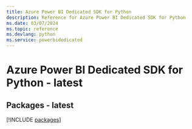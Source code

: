 ```yaml
---
title: Azure Power BI Dedicated SDK for Python
description: Reference for Azure Power BI Dedicated SDK for Python
ms.date: 03/07/2024
ms.topic: reference
ms.devlang: python
ms.service: powerbidedicated
---
```

# Azure Power BI Dedicated SDK for Python - latest
## Packages - latest
[!INCLUDE [packages](power-bi-dedicated-index.md)]